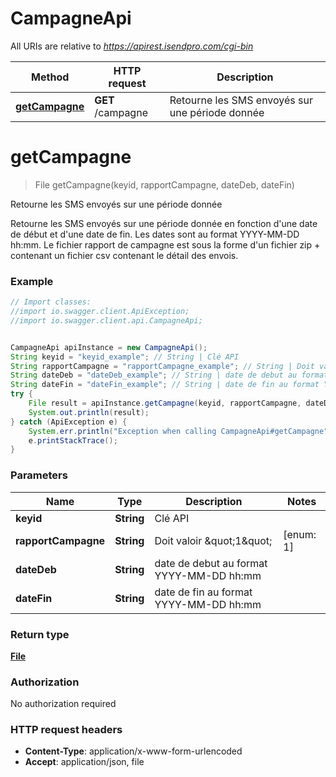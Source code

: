 # CampagneApi

All URIs are relative to *https://apirest.isendpro.com/cgi-bin*

Method | HTTP request | Description
------------- | ------------- | -------------
[**getCampagne**](CampagneApi.md#getCampagne) | **GET** /campagne | Retourne les SMS envoyés sur une période donnée


<a name="getCampagne"></a>
# **getCampagne**
> File getCampagne(keyid, rapportCampagne, dateDeb, dateFin)

Retourne les SMS envoyés sur une période donnée

Retourne les SMS envoyés sur une période donnée en fonction d&#39;une date de début et d&#39;une date de fin.   Les dates sont au format YYYY-MM-DD hh:mm.   Le fichier rapport de campagne est sous la forme d&#39;un fichier zip + contenant un fichier csv contenant le détail des envois. 

### Example
```java
// Import classes:
//import io.swagger.client.ApiException;
//import io.swagger.client.api.CampagneApi;


CampagneApi apiInstance = new CampagneApi();
String keyid = "keyid_example"; // String | Clé API
String rapportCampagne = "rapportCampagne_example"; // String | Doit valoir \"1\"
String dateDeb = "dateDeb_example"; // String | date de debut au format YYYY-MM-DD hh:mm
String dateFin = "dateFin_example"; // String | date de fin au format YYYY-MM-DD hh:mm
try {
    File result = apiInstance.getCampagne(keyid, rapportCampagne, dateDeb, dateFin);
    System.out.println(result);
} catch (ApiException e) {
    System.err.println("Exception when calling CampagneApi#getCampagne");
    e.printStackTrace();
}
```

### Parameters

Name | Type | Description  | Notes
------------- | ------------- | ------------- | -------------
 **keyid** | **String**| Clé API |
 **rapportCampagne** | **String**| Doit valoir \&quot;1\&quot; | [enum: 1]
 **dateDeb** | **String**| date de debut au format YYYY-MM-DD hh:mm |
 **dateFin** | **String**| date de fin au format YYYY-MM-DD hh:mm |

### Return type

[**File**](File.md)

### Authorization

No authorization required

### HTTP request headers

 - **Content-Type**: application/x-www-form-urlencoded
 - **Accept**: application/json, file

